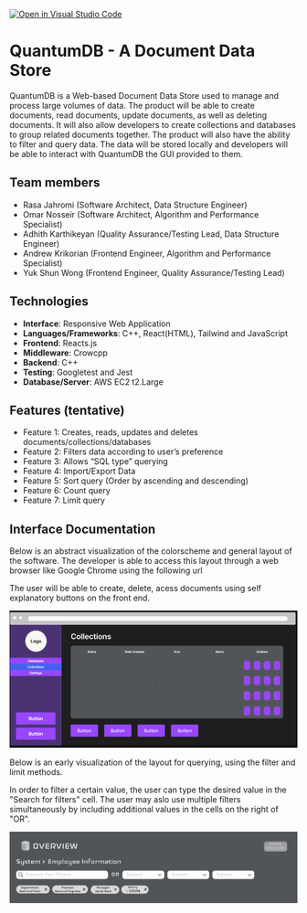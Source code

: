 [![Open in Visual Studio Code](https://classroom.github.com/assets/open-in-vscode-718a45dd9cf7e7f842a935f5ebbe5719a5e09af4491e668f4dbf3b35d5cca122.svg)](https://classroom.github.com/online_ide?assignment_repo_id=10820521&assignment_repo_type=AssignmentRepo)

# QuantumDB - A Document Data Store

QuantumDB is a Web-based Document Data Store used to manage and process large volumes of data. The product will be able to create documents, read documents, update documents, as well as deleting documents. It will also allow developers to create collections and databases to group related documents together. The product will also have the ability to filter and query data. The data will be stored locally and developers will be able to interact with QuantumDB the GUI provided to them.

## Team members
- Rasa Jahromi (Software Architect, Data Structure Engineer)
- Omar Nosseir (Software Architect, Algorithm and Performance Specialist)
- Adhith Karthikeyan (Quality Assurance/Testing Lead, Data Structure Engineer)
- Andrew Krikorian (Frontend Engineer, Algorithm and Performance Specialist)
- Yuk Shun Wong (Frontend Engineer, Quality Assurance/Testing Lead)

## Technologies
- **Interface**: Responsive Web Application
- **Languages/Frameworks**: C++, React(HTML), Tailwind and JavaScript
- **Frontend**: Reacts.js
- **Middleware**: Crowcpp
- **Backend**: C++
- **Testing**: Googletest and Jest
- **Database/Server**: AWS EC2 t2.Large


## Features (tentative)
- Feature 1: Creates, reads, updates and deletes documents/collections/databases
- Feature 2: Filters data according to user’s preference
- Feature 3: Allows “SQL type” querying
- Feature 4: Import/Export Data
- Feature 5: Sort query (Order by ascending and descending)
- Feature 6: Count query
- Feature 7: Limit query


## Interface Documentation

Below is an abstract visualization of the colorscheme and general layout of the software.
The developer is able to access this layout through a web browser like Google Chrome using the following url <tbd>
  
The user will be able to create, delete, acess documents using self explanatory buttons on the front end.
<p align = "center">
<img src = "https://github.com/CS180-spring/cs180-23-quantum/blob/main/assets/figma.png">
  
 Below is an early visualization of the layout for querying, using the filter and limit methods.
  
 In order to filter a certain value, the user can type the desired value in the "Search for filters" cell.
 The user may aslo use multiple filters simultaneously by including additional values in the cells on the right of "OR".
<p align = "center">
<img src = "https://github.com/CS180-spring/cs180-23-quantum/blob/main/assets/fimga2.png">

